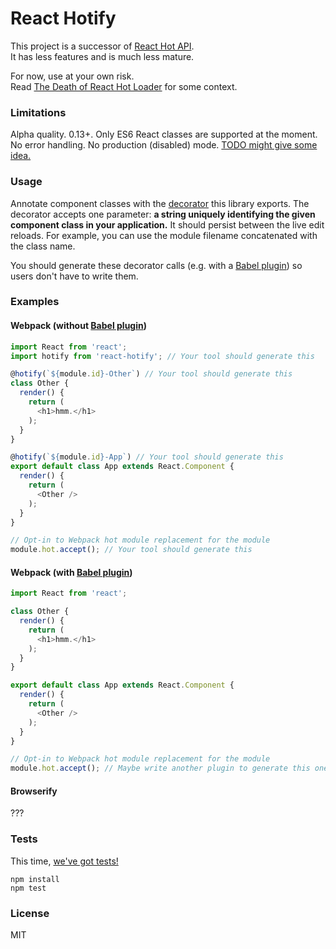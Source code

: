 React Hotify
=========

This project is a successor of [React Hot API](https://github.com/gaearon/react-hot-api).  
It has less features and is much less mature.

For now, use at your own risk.  
Read [The Death of React Hot Loader](https://medium.com/@dan_abramov/the-death-of-react-hot-loader-765fa791d7c4) for some context.

### Limitations

Alpha quality. 0.13+. Only ES6 React classes are supported at the moment. No error handling. No production (disabled) mode. [TODO might give some idea.](https://github.com/gaearon/react-hotify/blob/master/TODO)

### Usage

Annotate component classes with the [decorator](https://github.com/wycats/javascript-decorators) this library exports.
The decorator accepts one parameter: **a string uniquely identifying the given component class in your application.** It should persist between the live edit reloads. For example, you can use the module filename concatenated with the class name.

You should generate these decorator calls (e.g. with a [Babel plugin](https://babeljs.io/docs/usage/plugins/)) so users don't have to write them.

### Examples

#### Webpack (without [Babel plugin](https://github.com/gaearon/babel-plugin-react-hotify))

```js
import React from 'react';
import hotify from 'react-hotify'; // Your tool should generate this

@hotify(`${module.id}-Other`) // Your tool should generate this
class Other {
  render() {
    return (
      <h1>hmm.</h1>
    );
  }
}

@hotify(`${module.id}-App`) // Your tool should generate this
export default class App extends React.Component {
  render() {
    return (
      <Other />
    );
  }
}

// Opt-in to Webpack hot module replacement for the module
module.hot.accept(); // Your tool should generate this
```

#### Webpack (with [Babel plugin](https://github.com/gaearon/babel-plugin-react-hotify))

```js
import React from 'react';

class Other {
  render() {
    return (
      <h1>hmm.</h1>
    );
  }
}

export default class App extends React.Component {
  render() {
    return (
      <Other />
    );
  }
}

// Opt-in to Webpack hot module replacement for the module
module.hot.accept(); // Maybe write another plugin to generate this one line?
```


#### Browserify

???

### Tests

This time, [we've got tests!](https://github.com/gaearon/react-hotify/blob/master/src/__tests__/makeHotify-test.js)

```
npm install
npm test
```

### License

MIT
